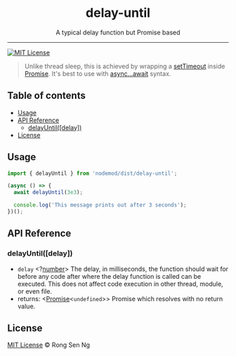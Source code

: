 <div align="center" style="text-align: center;">
  <h1 style="border-bottom: none;">delay-until</h1>

  <p>A typical delay function but Promise based</p>
</div>

<hr />

[![MIT License][mit-license-badge]][mit-license-url]

> Unlike thread sleep, this is achieved by wrapping a [setTimeout] inside [Promise][promise-mdn-url]. It's best to use with [async...await] syntax.

## Table of contents <!-- omit in toc -->

- [Usage](#Usage)
- [API Reference](#API-Reference)
  - [delayUntil([delay])](#delayUntildelay)
- [License](#License)

## Usage

```ts
import { delayUntil } from 'nodemod/dist/delay-until';

(async () => {
  await delayUntil(3e3);

  console.log('This message prints out after 3 seconds');
})();
```

## API Reference

### delayUntil([delay])

- `delay` <?[number][number-mdn-url]> The delay, in milliseconds, the function should wait for before any code after where the delay function is called can be executed. This does not affect code execution in other thread, module, or even file.
- returns: <[Promise][promise-mdn-url]<`undefined`>> Promise which resolves with no return value.

## License

[MIT License](http://motss.mit-license.org/) © Rong Sen Ng

<!-- References -->

[setTimeout]: https://developer.mozilla.org/en-US/docs/Web/API/WindowOrWorkerGlobalScope/setTimeout
[async...await]: https://developer.mozilla.org/en-US/docs/Web/JavaScript/Reference/Operators/await

<!-- MDN -->

[array-mdn-url]: https://developer.mozilla.org/en-US/docs/Web/JavaScript/Reference/Global_Objects/Array
[boolean-mdn-url]: https://developer.mozilla.org/en-US/docs/Web/JavaScript/Reference/Global_Objects/Boolean
[date-mdn-url]: https://developer.mozilla.org/en-US/docs/Web/JavaScript/Reference/Global_Objects/Date
[error-mdn-url]: https://developer.mozilla.org/en-US/docs/Web/JavaScript/Reference/Global_Objects/Error
[function-mdn-url]: https://developer.mozilla.org/en-US/docs/Web/JavaScript/Reference/Global_Objects/Function
[map-mdn-url]: https://developer.mozilla.org/en-US/docs/Web/JavaScript/Reference/Global_Objects/Map
[number-mdn-url]: https://developer.mozilla.org/en-US/docs/Web/JavaScript/Reference/Global_Objects/Number
[object-mdn-url]: https://developer.mozilla.org/en-US/docs/Web/JavaScript/Reference/Global_Objects/Object
[promise-mdn-url]: https://developer.mozilla.org/en-US/docs/Web/JavaScript/Reference/Global_Objects/Promise
[regexp-mdn-url]: https://developer.mozilla.org/en-US/docs/Web/JavaScript/Reference/Global_Objects/RegExp
[set-mdn-url]: https://developer.mozilla.org/en-US/docs/Web/JavaScript/Reference/Global_Objects/Set
[string-mdn-url]: https://developer.mozilla.org/en-US/docs/Web/JavaScript/Reference/Global_Objects/String
[void-mdn-url]: https://developer.mozilla.org/en-US/docs/Web/JavaScript/Reference/Operators/void

<!-- Badges -->

[mit-license-badge]: https://flat.badgen.net/badge/license/MIT/blue

<!-- Links -->

[mit-license-url]: https://github.com/motss/deno_mod/blob/master/LICENSE
